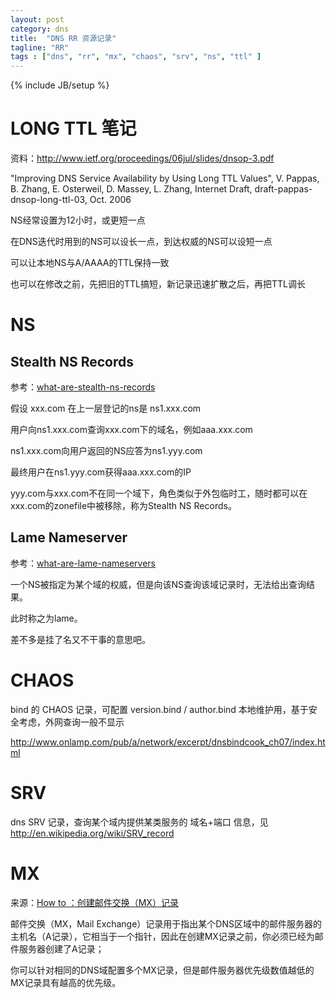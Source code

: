 ```yaml
---
layout: post
category: dns
title:  "DNS RR 资源记录"
tagline: "RR"
tags : ["dns", "rr", "mx", "chaos", "srv", "ns", "ttl" ] 
---
```

{% include JB/setup %}

# LONG TTL 笔记

资料：http://www.ietf.org/proceedings/06jul/slides/dnsop-3.pdf

"Improving DNS Service Availability by Using Long TTL Values", V. Pappas,  B. Zhang, E. Osterweil,  D. Massey,  L. Zhang, Internet Draft,  draft-pappas-dnsop-long-ttl-03,  Oct. 2006

NS经常设置为12小时，或更短一点

在DNS迭代时用到的NS可以设长一点，到达权威的NS可以设短一点

可以让本地NS与A/AAAA的TTL保持一致

也可以在修改之前，先把旧的TTL搞短，新记录迅速扩散之后，再把TTL调长 

# NS

## Stealth NS Records

参考：[what-are-stealth-ns-records](http://massivedns.com/blog/dns-report-tutorials/what-are-stealth-ns-records/)

假设 xxx.com 在上一层登记的ns是 ns1.xxx.com

用户向ns1.xxx.com查询xxx.com下的域名，例如aaa.xxx.com

ns1.xxx.com向用户返回的NS应答为ns1.yyy.com

最终用户在ns1.yyy.com获得aaa.xxx.com的IP

yyy.com与xxx.com不在同一个域下，角色类似于外包临时工，随时都可以在xxx.com的zonefile中被移除，称为Stealth NS Records。

## Lame Nameserver

参考：[what-are-lame-nameservers](http://massivedns.com/blog/dns-report-tutorials/what-are-lame-nameservers/)

一个NS被指定为某个域的权威，但是向该NS查询该域记录时，无法给出查询结果。

此时称之为lame。

差不多是挂了名又不干事的意思吧。 

# CHAOS

bind 的 CHAOS 记录，可配置 version.bind / author.bind 本地维护用，基于安全考虑，外网查询一般不显示

http://www.onlamp.com/pub/a/network/excerpt/dnsbindcook_ch07/index.html

# SRV

dns SRV 记录，查询某个域内提供某类服务的 域名+端口 信息，见 http://en.wikipedia.org/wiki/SRV_record

# MX

来源：[How to ：创建邮件交换（MX）记录](http://winsvr.org/info/info.php?sessid=&amp;infoid=22)

邮件交换（MX，Mail Exchange）记录用于指出某个DNS区域中的邮件服务器的主机名（A记录），它相当于一个指针，因此在创建MX记录之前，你必须已经为邮件服务器创建了A记录；

你可以针对相同的DNS域配置多个MX记录，但是邮件服务器优先级数值越低的MX记录具有越高的优先级。 

